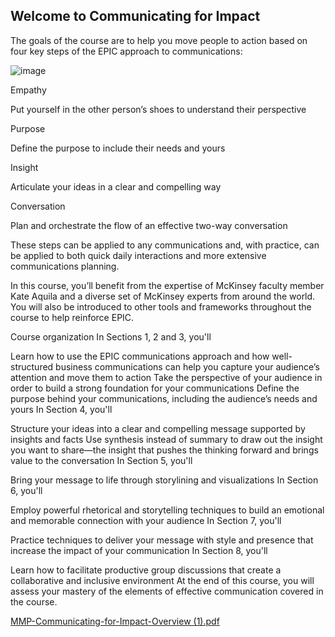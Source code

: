 ## Welcome to Communicating for Impact


The goals of the course are to help you move people to action based on four key steps of the EPIC approach to communications:

![image](https://github.com/adeleke123/Mckinsey-Forward-Program/assets/51156057/415c64ad-7843-46fe-bb15-db1451756f26)


Empathy

Put yourself in the other person’s shoes to understand their perspective

Purpose

Define the purpose to include their needs and yours

Insight

Articulate your ideas in a clear and compelling way

Conversation

Plan and orchestrate the flow of an effective two-way conversation

These steps can be applied to any communications and, with practice, can be applied to both quick daily interactions and more extensive communications planning.

In this course, you’ll benefit from the expertise of McKinsey faculty member Kate Aquila and a diverse set of McKinsey experts from around the world. You will also be introduced to other tools and frameworks throughout the course to help reinforce EPIC.

Course organization
In Sections 1, 2 and 3, you'll

Learn how to use the EPIC communications approach and how well-structured business communications can help you capture your audience’s attention and move them to action
Take the perspective of your audience in order to build a strong foundation for your communications
Define the purpose behind your communications, including the audience’s needs and yours
In Section 4, you'll

Structure your ideas into a clear and compelling message supported by insights and facts
Use synthesis instead of summary to draw out the insight you want to share—the insight that pushes the thinking forward and brings value to the conversation
In Section 5, you'll

Bring your message to life through storylining and visualizations
In Section 6, you'll

Employ powerful rhetorical and storytelling techniques to build an emotional and memorable connection with your audience
In Section 7, you'll

Practice techniques to deliver your message with style and presence that increase the impact of your communication
In Section 8, you'll

Learn how to facilitate productive group discussions that create a collaborative and inclusive environment
At the end of this course, you will assess your mastery of the elements of effective communication covered in the course.

[MMP-Communicating-for-Impact-Overview (1).pdf](https://github.com/adeleke123/Mckinsey-Forward-Program/files/11601072/MMP-Communicating-for-Impact-Overview.1.pdf)

